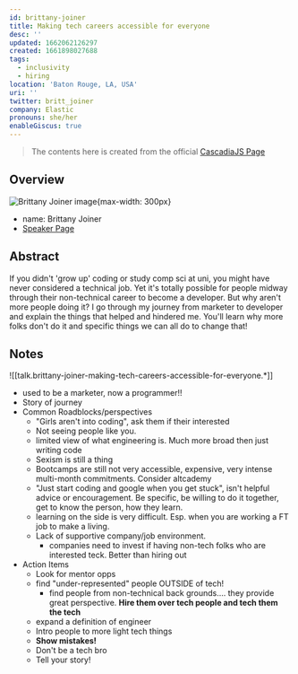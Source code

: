 ```yaml
---
id: brittany-joiner
title: Making tech careers accessible for everyone
desc: ''
updated: 1662062126297
created: 1661898027688
tags:
  - inclusivity
  - hiring
location: 'Baton Rouge, LA, USA'
uri: ''
twitter: britt_joiner
company: Elastic
pronouns: she/her
enableGiscus: true
---
```

> The contents here is created from the official [CascadiaJS Page](https://2022.cascadiajs.com/speakers/brittany-joiner)

## Overview

![Brittany Joiner image](https://create-4jr.begin.app/_static/2022/brittany-joiner.jpg){max-width: 300px}
- name: Brittany Joiner
- [Speaker Page](https://2022.cascadiajs.com/speakers/brittany-joiner)

## Abstract

If you didn't 'grow up' coding or study comp sci at uni, you might have never considered a technical job. Yet it's totally possible for people midway through their non-technical career to become a developer. But why aren't more people doing it? I go through my journey from marketer to developer and explain the things that helped and hindered me. You'll learn why more folks don't do it and specific things we can all do to change that!

## Notes

![[talk.brittany-joiner-making-tech-careers-accessible-for-everyone.*]]

- used to be a marketer, now a programmer!!
- Story of journey
- Common Roadblocks/perspectives
	- "Girls aren't into coding", ask them if their interested
	- Not seeing people like you.
	- limited view of what engineering is.  Much more broad then just writing code
	- Sexism is still a thing
	- Bootcamps are still not very accessible, expensive, very intense multi-month commitments.  Consider altcademy
	- "Just start coding and google when you get stuck", isn't helpful advice or encouragement.  Be specific, be willing to do it together, get to know the person, how they learn.
	- learning on the side is very difficult.  Esp. when you are working a FT job to make a living.
	- Lack of supportive company/job environment.
		- companies need to invest if having non-tech folks who are interested teck.  Better than hiring out
- Action Items
	- Look for mentor opps
	- find "under-represented" people OUTSIDE of tech! 
		- find people from non-technical back grounds.... they provide great perspective.  **Hire them over tech people and tech them the tech**
	- expand a definition of engineer
	- Intro people to more light tech things
	- **Show mistakes!**
	- Don't be a tech bro
	- Tell your story!
